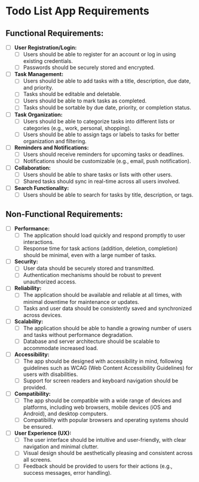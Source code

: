 # Todo List App Requirements

## Functional Requirements:

- [ ] **User Registration/Login:**
   - [ ] Users should be able to register for an account or log in using existing credentials.
   - [ ] Passwords should be securely stored and encrypted.

- [ ] **Task Management:**
   - [ ] Users should be able to add tasks with a title, description, due date, and priority.
   - [ ] Tasks should be editable and deletable.
   - [ ] Users should be able to mark tasks as completed.
   - [ ] Tasks should be sortable by due date, priority, or completion status.

- [ ] **Task Organization:**
   - [ ] Users should be able to categorize tasks into different lists or categories (e.g., work, personal, shopping).
   - [ ] Users should be able to assign tags or labels to tasks for better organization and filtering.

- [ ] **Reminders and Notifications:**
   - [ ] Users should receive reminders for upcoming tasks or deadlines.
   - [ ] Notifications should be customizable (e.g., email, push notification).

- [ ] **Collaboration:**
   - [ ] Users should be able to share tasks or lists with other users.
   - [ ] Shared tasks should sync in real-time across all users involved.

- [ ] **Search Functionality:**
   - [ ] Users should be able to search for tasks by title, description, or tags.

## Non-Functional Requirements:

- [ ] **Performance:**
   - [ ] The application should load quickly and respond promptly to user interactions.
   - [ ] Response time for task actions (addition, deletion, completion) should be minimal, even with a large number of tasks.

- [ ] **Security:**
   - [ ] User data should be securely stored and transmitted.
   - [ ] Authentication mechanisms should be robust to prevent unauthorized access.

- [ ] **Reliability:**
   - [ ] The application should be available and reliable at all times, with minimal downtime for maintenance or updates.
   - [ ] Tasks and user data should be consistently saved and synchronized across devices.

- [ ] **Scalability:**
   - [ ] The application should be able to handle a growing number of users and tasks without performance degradation.
   - [ ] Database and server architecture should be scalable to accommodate increased load.

- [ ] **Accessibility:**
   - [ ] The app should be designed with accessibility in mind, following guidelines such as WCAG (Web Content Accessibility Guidelines) for users with disabilities.
   - [ ] Support for screen readers and keyboard navigation should be provided.

- [ ] **Compatibility:**
   - [ ] The app should be compatible with a wide range of devices and platforms, including web browsers, mobile devices (iOS and Android), and desktop computers.
   - [ ] Compatibility with popular browsers and operating systems should be ensured.

- [ ] **User Experience (UX):**
   - [ ] The user interface should be intuitive and user-friendly, with clear navigation and minimal clutter.
   - [ ] Visual design should be aesthetically pleasing and consistent across all screens.
   - [ ] Feedback should be provided to users for their actions (e.g., success messages, error handling).
